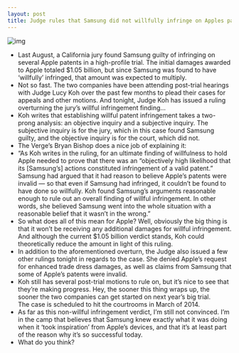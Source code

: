 ```yaml
---
layout: post
title: Judge rules that Samsung did not willfully infringe on Apples patents
---
```

![img](http://media.idownloadblog.com/wp-content/uploads/2012/08/conan-skit-ss.png)
* Last August, a California jury found Samsung guilty of infringing on several Apple patents in a high-profile trial. The initial damages awarded to Apple totaled $1.05 billion, but since Samsung was found to have ‘willfully’ infringed, that amount was expected to multiply.
* Not so fast. The two companies have been attending post-trial hearings with Judge Lucy Koh over the past few months to plead their cases for appeals and other motions. And tonight, Judge Koh has issued a ruling overturning the jury’s willful infringement finding…
* Koh writes that establishing willful patent infringement takes a two-prong analysis: an objective inquiry and a subjective inquiry. The subjective inquiry is for the jury, which in this case found Samsung guilty, and the objective inquiry is for the court, which did not.
* The Verge’s Bryan Bishop does a nice job of explaining it:
* “As Koh writes in the ruling, for an ultimate finding of willfulness to hold Apple needed to prove that there was an “objectively high likelihood that its [Samsung’s] actions constituted infringement of a valid patent.” Samsung had argued that it had reason to believe Apple’s patents were invalid — so that even if Samsung had infringed, it couldn’t be found to have done so willfully. Koh found Samsung’s arguments reasonable enough to rule out an overall finding of willful infringement. In other words, she believed Samsung went into the whole situation with a reasonable belief that it wasn’t in the wrong.”
* So what does all of this mean for Apple? Well, obviously the big thing is that it won’t be receiving any additional damages for willful infringement. And although the current $1.05 billion verdict stands, Koh could theoretically reduce the amount in light of this ruling.
* In addition to the aforementioned overturn, the Judge also issued a few other rulings tonight in regards to the case. She denied Apple’s request for enhanced trade dress damages, as well as claims from Samsung that some of Apple’s patents were invalid.
* Koh still has several post-trial motions to rule on, but it’s nice to see that they’re making progress. Hey, the sooner this thing wraps up, the sooner the two companies can get started on next year’s big trial. The case is scheduled to hit the courtrooms in March of 2014.
* As far as this non-willful infringement verdict, I’m still not convinced. I’m in the camp that believes that Samsung knew exactly what it was doing when it ‘took inspiration’ from Apple’s devices, and that it’s at least part of the reason why it’s so successful today.
* What do you think?

